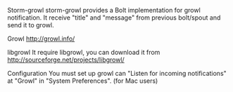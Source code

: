 Storm-growl
storm-growl provides a Bolt implementation for growl notification.
It receive "title" and "message" from previous bolt/spout and send it to growl.

Growl
http://growl.info/

libgrowl
It require libgrowl, you can download it from  http://sourceforge.net/projects/libgrowl/

Configuration
You must set up growl can "Listen for incoming notifications" at "Growl" in "System Preferences". (for Mac users)
